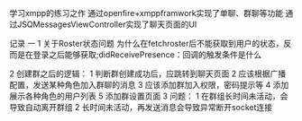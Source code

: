 学习xmpp的练习之作
通过openfire+xmppframwork实现了单聊、群聊等功能
通过JSQMessagesViewController实现了聊天页面的UI

记录 一
1 关于Roster状态问题
   为什么在fetchroster后不能获取到用户的状态，反而是在登录之后能够获取;didReceivePresence：回调的触发条件是什么

2 创建群之后的逻辑：
      1 判断群创建成功后，应跳转到聊天页面
      2 应该根据广播配置，发送某种角色加入群聊的消息
      3 应该添加群加入权限，密码提示等
      4 添加展示各种角色的用户列表
      5 添加群设置页面
3 问题：
     1 在群组长时间未活动，会导致自动离开群组
     2 长时间未活动，再发送消息会导致异常断开socket连接
